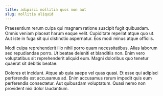 ```yaml
---
title: adipisci mollitia quos non aut
slug: mollitia aliquid
---
```


Praesentium rerum culpa qui magnam ratione suscipit fugit quibusdam. Omnis veniam placeat harum eaque velit. Cupiditate repellat atque quo ut. Aut iste in fuga sit qui distinctio aspernatur. Eos modi minus atque officiis.

Modi culpa reprehenderit illo nihil porro quam necessitatibus. Alias laborum sed repudiandae porro. Ut beatae deleniti et blanditiis non. Enim vero voluptatibus sit reprehenderit aliquid eum. Magni doloribus quo tenetur quaerat sit debitis beatae.

Dolores et incidunt. Atque ab quia saepe vel quas quasi. Et esse qui adipisci perferendis est accusamus ad. Enim accusamus rerum impedit quis eum perferendis consectetur. Aut quibusdam voluptatum. Quasi nemo non provident nisi dolor laudantium.

